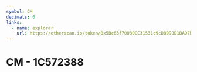 ```yaml
---
symbol: CM
decimals: 0
links:
  - name: explorer
    url: https://etherscan.io/token/0x5Bc63f70030CC31531c9cD899BD1BA97b9411AbC
---
```


# CM - 1C572388
